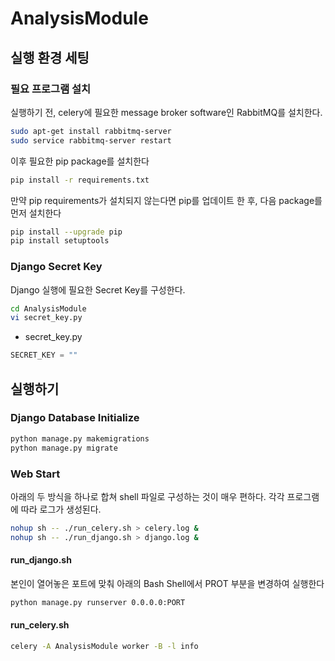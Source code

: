 # AnalysisModule

## 실행 환경 세팅

### 필요 프로그램 설치

실행하기 전, celery에 필요한 message broker software인 RabbitMQ를 설치한다.

```bash
sudo apt-get install rabbitmq-server
sudo service rabbitmq-server restart
```

이후 필요한 pip package를 설치한다
```bash
pip install -r requirements.txt
```

만약 pip requirements가 설치되지 않는다면 pip를 업데이트 한 후, 다음 package를 먼저 설치한다
```bash
pip install --upgrade pip
pip install setuptools
```


### Django Secret Key

Django 실행에 필요한 Secret Key를 구성한다.
```bash
cd AnalysisModule
vi secret_key.py
``` 
- secret_key.py
```python
SECRET_KEY = ""
```


## 실행하기
### Django Database Initialize
```bash
python manage.py makemigrations
python manage.py migrate
```
### Web Start

아래의 두 방식을 하나로 합쳐 shell  파일로 구성하는 것이 매우 편하다.
각각 프로그램에 따라 로그가 생성된다.
```bash
nohup sh -- ./run_celery.sh > celery.log &
nohup sh -- ./run_django.sh > django.log &
```

#### run_django.sh
본인이 열어놓은 포트에 맞춰 아래의 Bash Shell에서 PROT 부분을 변경하여 실행한다
```bash
python manage.py runserver 0.0.0.0:PORT
```

#### run_celery.sh
```bash
celery -A AnalysisModule worker -B -l info
```
